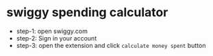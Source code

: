 # swiggy spending calculator

- step-1: open swiggy.com
- step-2: Sign in your account
- step-3: open the extension and click `calculate money spent` button
